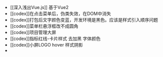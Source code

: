 - [[深入浅出Vue.js]] 基于Vue2
- [[codex]]在点击菜单后，伪类失效，在DOM中消失
- [[codex]]打包后文字颜色变蓝，开发环境是黑色。应该是样式引入顺序问题
- [[codex]]菜单栏悬浮框改不成圆角
- [[codex]]项目管理大屏
- [[codex]]指标红线-卡片样式 去加黑 字体颜色
- [[codex]]小屏LOGO hover 样式阴影
-